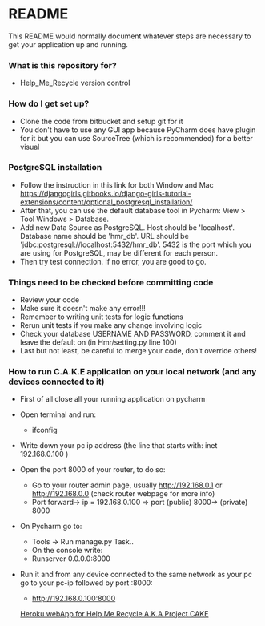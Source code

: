 # README #

This README would normally document whatever steps are necessary to get your application up and running.

### What is this repository for? ###

* Help_Me_Recycle version control

### How do I get set up? ###

* Clone the code from bitbucket and setup git for it
* You don't have to use any GUI app because PyCharm does have plugin for it but you can use SourceTree (which is recommended) for a better visual

### PostgreSQL installation

* Follow the instruction in this link for both Window and Mac https://djangogirls.gitbooks.io/django-girls-tutorial-extensions/content/optional_postgresql_installation/
* After that, you can use the default database tool in Pycharm: View > Tool Windows > Database. 
* Add new Data Source as PostgreSQL. Host should be 'localhost'. Database name should be 'hmr_db'. URL should be 'jdbc:postgresql://localhost:5432/hmr_db'. 5432 is the port which you are using for PostgreSQL, may be different for each person.
* Then try test connection. If no error, you are good to go.


### Things need to be checked before committing code ###

* Review your code
* Make sure it doesn't make any error!!!
* Remember to writing unit tests for logic functions
* Rerun unit tests if you make any change involving logic
* Check your database USERNAME AND PASSWORD, comment it and leave the default on (in  Hmr/setting.py line 100)
* Last but not least, be careful to merge your code, don't override others!


### How to run C.A.K.E application on your local network (and any devices connected to it)

* First of all close all your running application on pycharm
* Open terminal and run:
    - ifconfig
* Write down your pc ip address (the line that starts with: inet 192.168.0.100 )
* Open the port 8000 of your router, to do so:
    - Go to your router admin page, usually http://192.168.0.1 or http://192.168.0.0 (check router webpage for more info)
    - Port forward-> ip = 192.168.0.100 => port (public) 8000-> (private) 8000
* On Pycharm go to:
    - Tools -> Run manage.py Task..
    - On the console write:
    - Runserver 0.0.0.0:8000
* Run it and from any device connected to the same network as your pc go to your pc-ip followed by port :8000:
    - http://192.168.0.100:8000
    
  
  [Heroku webApp for Help Me Recycle A.K.A Project CAKE ](https://hmr-cake.herokuapp.com)
